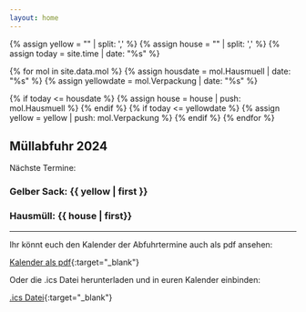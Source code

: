 ```yaml
---
layout: home
---
```


{% assign yellow = "" | split: ',' %}
{% assign house = "" | split: ',' %}
{% assign today = site.time | date: "%s" %}

{% for mol in site.data.mol %}
  {% assign housdate =  mol.Hausmuell | date: "%s" %}
  {% assign yellowdate =  mol.Verpackung | date: "%s" %}

  <!-- Push into array -->
  {% if today <= housdate %}
    {% assign house = house | push: mol.Hausmuell %}
  {% endif %}
  {% if today <= yellowdate %}
    {% assign yellow = yellow | push: mol.Verpackung %}
  {% endif %}
{% endfor %}

## Müllabfuhr 2024

Nächste Termine:
<!-- {% assign one = yellow | first | date: '%A, %d.%m.%Y' %} -->

### Gelber Sack: {{ yellow | first }}
### Hausmüll: {{ house | first}}

---
Ihr könnt euch den Kalender der Abfuhrtermine auch als pdf ansehen:

[Kalender als pdf](https://api.abfall.io/?key=efb75cbd1f08fae1d4e47ae72a85c655&mode=export&idhousenumber=5659&wastetypes=18,48,295&timeperiod=20240101-20241231&showinactive=false&type=pdf){:target="_blank"}


Oder die .ics Datei herunterladen und in euren Kalender einbinden:

[.ics Datei](https://api.abfall.io/?key=efb75cbd1f08fae1d4e47ae72a85c655&mode=export&idhousenumber=5659&wastetypes=18,48,295&timeperiod=20240101-20241231&showinactive=false&type=ics){:target="_blank"}

<!-- </article> -->

<!-- {% for post in site.posts %}
  <article>
    <h2>
      <a href="{{ post.url }}">
        {{ post.title }}
      </a>
    </h2>
    <time datetime="{{ post.date | date: "%Y-%m-%d" }}">{{ post.date | date_to_long_string }}</time>
    {{ post.content }}
  </article>
{% endfor %} -->
